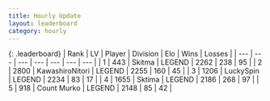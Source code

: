 ```yaml
---
title: Hourly Update
layout: leaderboard
category: hourly
---
```


{: .leaderboard}
| Rank | LV | Player | Division | Elo | Wins | Losses |
| --- | --- | --- | --- | --- | --- | --- |
| <span data-change="0">1</span> | 443 | <span title="ID: 402846">Skitma</span> | LEGEND | <span data-change="0">2262</span> | <span data-change="0">238</span> | <span data-change="0">95</span> |
| <span data-change="1">2</span> | 2800 | <span title="ID: 164871">KawashiroNitori</span> | LEGEND | <span data-change="0">2255</span> | <span data-change="0">160</span> | <span data-change="0">45</span> |
| <span data-change="-1">3</span> | 1206 | <span title="ID: 498412">LuckySpin</span> | LEGEND | <span data-change="-26">2234</span> | <span data-change="0">83</span> | <span data-change="2">17</span> |
| <span data-change="0">4</span> | 1655 | <span title="ID: 353063">Sktima</span> | LEGEND | <span data-change="-7">2186</span> | <span data-change="3">268</span> | <span data-change="2">97</span> |
| <span data-change="0">5</span> | 918 | <span title="ID: 498323">Count Murko</span> | LEGEND | <span data-change="0">2148</span> | <span data-change="0">85</span> | <span data-change="0">42</span> |